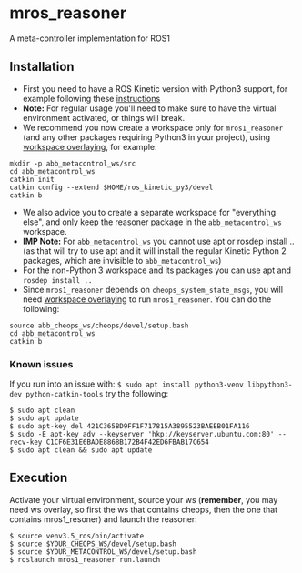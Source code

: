 # mros_reasoner
A meta-controller implementation for ROS1

## Installation
- First you need to have a ROS Kinetic version with Python3 support, for example following these [instructions](https://answers.ros.org/question/237613/how-to-define-ros-kinetic-to-use-python3-instead-of-python27/?answer=331009#post-id-331009)
- **Note:** For regular usage you'll need to make sure to have the virtual environment activated, or things will break.
- We recommend you now create a workspace only for `mros1_reasoner` (and any other packages requiring Python3 in your project), using [workspace overlaying](http://wiki.ros.org/catkin/Tutorials/workspace_overlaying), for example:
```
mkdir -p abb_metacontrol_ws/src
cd abb_metacontrol_ws
catkin init
catkin config --extend $HOME/ros_kinetic_py3/devel
catkin b
```
- We also advice you to create a separate workspace for "everything else", and only keep the reasoner package in the `abb_metacontrol_ws` workspace.
- **IMP Note:** For `abb_metacontrol_ws` you cannot use apt or rosdep install .. (as that will try to use apt and it will install the regular Kinetic Python 2 packages, which are invisible to `abb_metacontrol_ws`)
- For the non-Python 3 workspace and its packages you can use apt and `rosdep install ..`
- Since `mros1_reasoner` depends on `cheops_system_state_msgs`, you will need [workspace overlaying](http://wiki.ros.org/catkin/Tutorials/workspace_overlaying) to run `mros1_reasoner`. You can do the following:
```
source abb_cheops_ws/cheops/devel/setup.bash
cd abb_metacontrol_ws
catkin b
```


### Known issues
If you run into an issue with:
`$ sudo apt install python3-venv libpython3-dev python-catkin-tools`
try the following:
```
$ sudo apt clean
$ sudo apt update
$ sudo apt-key del 421C365BD9FF1F717815A3895523BAEEB01FA116
$ sudo -E apt-key adv --keyserver 'hkp://keyserver.ubuntu.com:80' --recv-key C1CF6E31E6BADE8868B172B4F42ED6FBAB17C654
$ sudo apt clean && sudo apt update
```

## Execution
Activate your virtual environment, source your ws (**remember**, you may need ws overlay, so first the ws that contains cheops, then the one that contains mros1_resoner) and launch the reasoner:
```
$ source venv3.5_ros/bin/activate
$ source $YOUR_CHEOPS_WS/devel/setup.bash
$ source $YOUR_METACONTROL_WS/devel/setup.bash
$ roslaunch mros1_reasoner run.launch
```
